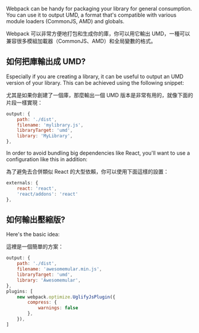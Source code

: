 ﻿Webpack can be handy for packaging your library for general consumption. You can use it to output UMD, a format that's compatible with various module loaders (CommonJS, AMD) and globals.

Webpack 可以非常方便地打包和生成你的庫，你可以用它輸出 UMD，一種可以兼容很多模組加載器（CommonJS、AMD）和全局變數的格式。

## 如何把庫輸出成 UMD?

Especially if you are creating a library, it can be useful to output an UMD version of your library. This can be achieved using the following snippet:

尤其是如果你創建了一個庫，那麼輸出一個 UMD 版本是非常有用的，就像下面的片段一樣實現：

```javascript
output: {
    path: './dist',
    filename: 'mylibrary.js',
    libraryTarget: 'umd',
    library: 'MyLibrary',
},
```

In order to avoid bundling big dependencies like React, you'll want to use a configuration like this in addition:

為了避免去合併類似 React 的大型依賴，你可以使用下面這樣的設置：

```javascript
externals: {
    react: 'react',
    'react/addons': 'react'
},
```

## 如何輸出壓縮版?

Here's the basic idea:

這裡是一個簡單的方案：

```javascript
output: {
    path: './dist',
    filename: 'awesomemular.min.js',
    libraryTarget: 'umd',
    library: 'Awesomemular',
},
plugins: [
    new webpack.optimize.UglifyJsPlugin({
        compress: {
            warnings: false
        },
    }),
]
```